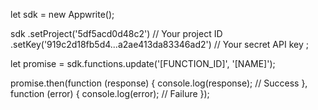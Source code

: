 let sdk = new Appwrite();

sdk
    .setProject('5df5acd0d48c2') // Your project ID
    .setKey('919c2d18fb5d4...a2ae413da83346ad2') // Your secret API key
;

let promise = sdk.functions.update('[FUNCTION_ID]', '[NAME]');

promise.then(function (response) {
    console.log(response); // Success
}, function (error) {
    console.log(error); // Failure
});